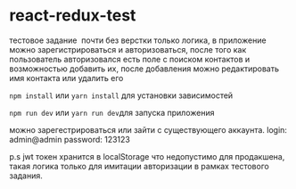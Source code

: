 # react-redux-test

тестовое задание  почти без верстки только логика, в приложение можно зарегистрироваться и авторизоваться, после того как пользователь авторизовался есть поле с поиском контактов и возможностью добавить их, после добавления можно редактировать имя контакта или удалить его

`npm install` или `yarn install` для установки зависимостей 

`npm run dev` или `yarn run dev`для запуска приложения

можно зарегестрироваться или зайти с существующего аккаунта.
login: admin@admin
password: 123123

p.s jwt токен хранится в localStorage что недопустимо для продакшена, такая логика только для имитации авторизации в рамках тестового задания.
